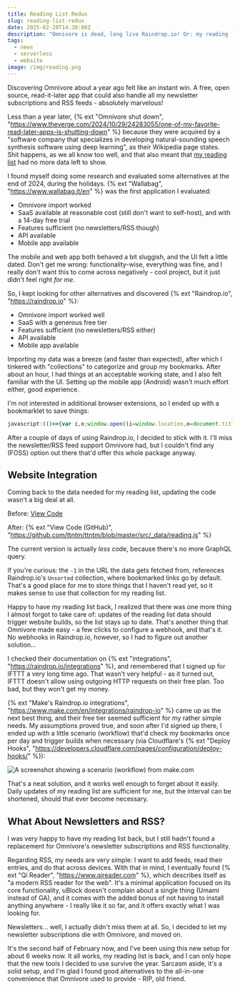```yaml
---
title: Reading List Redux
slug: reading-list-redux
date: 2025-02-20T14:30:00Z
description: "Omnivore is dead, long live Raindrop.io! Or: my reading list 2.0."
tags:
  - news
  - serverless
  - website
image: /img/reading.png
---
```


Discovering Omnivore about a year ago felt like an instant win. A free, open source, read-it-later app that could also handle all my newsletter subscriptions and RSS feeds - absolutely marvelous!

Less than a year later, {% ext "Omnivore shut down", "https://www.theverge.com/2024/10/29/24283055/one-of-my-favorite-read-later-apps-is-shutting-down" %} because they were acquired by a "software company that specializes in developing natural-sounding speech synthesis software using deep learning", as their Wikipedia page states. Shit happens, as we all know too well, and that also meant that [my reading list](/reading/) had no more data left to show.

I found myself doing some research and evaluated some alternatives at the end of 2024, during the holidays. {% ext "Wallabag", "https://www.wallabag.it/en" %} was the first application I evaluated:

- Omnivore import worked
- SaaS available at reasonable cost (still don't want to self-host), and with a 14-day free trial
- Features sufficient (no newsletters/RSS though)
- API available
- Mobile app available

The mobile and web app both behaved a bit sluggish, and the UI felt a little dated. Don't get me wrong: functionality-wise, everything was fine, and I really don't want this to come across negatively - cool project, but it just didn't feel right _for me_.

So, I kept looking for other alternatives and discovered {% ext "Raindrop.io", "https://raindrop.io" %}:

- Omnivore import worked well
- SaaS with a generous free tier
- Features sufficient (no newsletters/RSS either)
- API available
- Mobile app available

Importing my data was a breeze (and faster than expected), after which I tinkered with "collections" to categorize and group my bookmarks. After about an hour, I had things at an acceptable working state, and I also felt familiar with the UI. Setting up the mobile app (Android) wasn't much effort either, good experience.

I'm not interested in additional browser extensions, so I ended up with a bookmarklet to save things:

```js
javascript:(()=>{var i,o;window.open((i=window.location,o=document.title,`https://app.raindrop.io/add?link=${i}&title=${o}`))})();
```

After a couple of days of using Raindrop.io, I decided to stick with it. I'll miss the newsletter/RSS feed support Omnivore had, but I couldn't find any (FOSS) option out there that'd offer this whole package anyway.

## Website Integration

Coming back to the data needed for my reading list, updating the code wasn't a big deal at all.

Before: [View Code](/blog/creating-a-reading-list-with-eleventy-and-omnivore/#data-fetching-with-eleventy)

After: {% ext "View Code (GitHub)", "https://github.com/ttntm/ttntm/blob/master/src/_data/reading.js" %}

The current version is actually _less_ code, because there's no more GraphQL query.

If you're curious: the `-1` in the URL the data gets fetched from, references Raindrop.io's `Unsorted` collection, where bookmarked links go by default. That's a good place for me to store things that I haven't read yet, so it makes sense to use that collection for my reading list.

Happy to have my reading list back, I realized that there was one more thing I almost forgot to take care of: updates of the reading list data should trigger website builds, so the list stays up to date. That's another thing that Omnivore made easy - a few clicks to configure a webhook, and that's it. No webhooks in Raindrop.io, however, so I had to figure out another solution...

I checked their documentation on {% ext "integrations", "https://raindrop.io/integrations" %}, and remembered that I signed up for IFTTT a very long time ago. That wasn't very helpful - as it turned out, IFTTT doesn't allow using outgoing HTTP requests on their free plan. Too bad, but they won't get my money.

{% ext "Make's Raindrop.io integrations", "https://www.make.com/en/integrations/raindrop-io" %} came up as the next best thing, and their free tier seemed sufficient for my rather simple needs. My assumptions proved true, and soon after I'd signed up there, I ended up with a little scenario (workflow) that'd check my bookmarks once per day and trigger builds when necessary (via Cloudflare's {% ext "Deploy Hooks", "https://developers.cloudflare.com/pages/configuration/deploy-hooks/" %}):

<img src="/static/img/blog/make-scenario.jpg" class="img-fluid img-center" alt="A screenshot showing a scenario (workflow) from make.com">

That's a neat solution, and it works well enough to forget about it easily. Daily updates of my reading list are sufficient for me, but the interval can be shortened, should that ever become necessary.

## What About Newsletters and RSS?

I was very happy to have my reading list back, but I still hadn't found a replacement for Omnivore's newsletter subscriptions and RSS functionality.

Regarding RSS, my needs are very simple: I want to add feeds, read their entries, and do that across devices.
With that in mind, I eventually found {% ext "Qi Reader", "https://www.qireader.com" %}, which describes itself as "a modern RSS reader for the web". It's a minimal application focused on its core functionality, uBlock doesn't complain about a single thing (Umami instead of GA), and it comes with the added bonus of not having to install anything anywhere - I really like it so far, and it offers exactly what I was looking for.

Newsletters... well, I actually didn't miss them at all. So, I decided to let my newsletter subscriptions die with Omnivore, and moved on.

It's the second half of February now, and I've been using this new setup for about 6 weeks now. It all works, my reading list is back, and I can only hope that the new tools I decided to use survive the year. Sarcasm aside, it's a solid setup, and I'm glad I found good alternatives to the all-in-one convenience that Omnivore used to provide - RIP, old friend.
